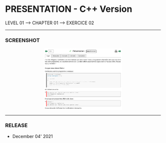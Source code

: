 # PRESENTATION - C++ Version
LEVEL 01 --> CHAPTER 01 --> EXERCICE 02

---
### **SCREENSHOT**

<div align="center">
    <img
        src="https://github.com/Ayckinn/CPP/blob/main/FRANCE_IOI/LEVEL_01/Chapter_01/02_presentation/todo.png"
        alt="DEMO"
        style="width:50%">
</div>

---
### **RELEASE**

- December 04' 2021